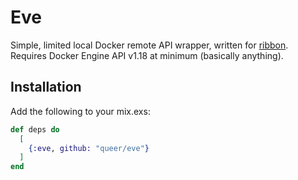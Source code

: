 # Eve

Simple, limited local Docker remote API wrapper, written for [ribbon](https://ribbon.sh). Requires Docker Engine API v1.18 at minimum (basically anything). 

## Installation

Add the following to your mix.exs:

```elixir
def deps do
  [
    {:eve, github: "queer/eve"}
  ]
end
```
